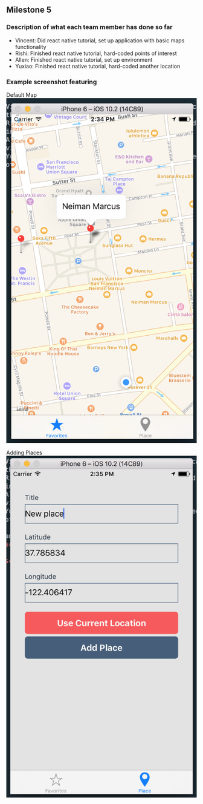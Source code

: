 ## Milestone 5

### Description of what each team member has done so far

* Vincent: Did react native tutorial, set up application with basic maps functionality
* Rishi: Finished react native tutorial, hard-coded points of interest
* Allen: Finished react native tutorial, set up environment
* Yuxiao: Finished react native tutorial, hard-coded another location

### Example screenshot featuring

Default Map
![screenshot1](/images/M5-app-screenshot.png)

Adding Places
![screenshot2](/images/M5-app-screenshot2.png)

